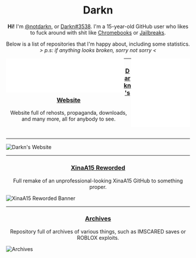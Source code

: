 <h1 align="center">Darkn</h1>
    <p align="center">
      <b>Hi!</b> I'm <a href="https://discord.com/users/829745505784692776">@notdarkn</a>, or <a href="https://discord.com/users/131931021590396928">Darkn#3538</a>. I'm a
      15-year-old GitHub user who likes to fuck around with shit like <a href="https://reddit.com/r/chrultrabook">Chromebooks</a> 
      or <a href="https://reddit.com/r/jailbreak">Jailbreaks</a>.
    </p>
    <p align="center">
      Below is a list of repositories that I'm happy about, including some statistics.
        <br>
        <i>
            > p.s: if anything looks broken, sorry not sorry <
        </i>
    </p>
      <img src="https://raw.githubusercontent.com/NotDarkn/github-stats/master/generated/overview.svg#gh-dark-mode-only" align="left" width="32%" height="auto">
      <img src="https://raw.githubusercontent.com/NotDarkn/github-stats/master/generated/overview.svg#gh-light-mode-only" align="left" width="32%" height="auto">
      <img src="https://raw.githubusercontent.com/NotDarkn/github-stats/master/generated/languages.svg#gh-dark-mode-only" align="right" width="32%" height="auto">
      <img src="https://raw.githubusercontent.com/NotDarkn/github-stats/master/generated/languages.svg#gh-light-mode-only" align="right" width="32%" height="auto">
  <hr>
    <h3 align="center"><a href="https://github.com/NotDarkn/website">Darkn's Website</a></li></h3>
    <p align="center">Website full of rehosts, propaganda, downloads, and many more, all for anybody to see.</p>
        <br>
        <hr>
    <img src="https://github.com/NotDarkn/NotDarkn/assets/73033672/5c18c6da-a336-4df6-a304-2e737b002b9a" alt="Darkn's Website">

  <hr>
    <h3 align="center"><a href="https://github.com/NotDarkn/XinaA15">XinaA15 Reworded</a></li></h3>
    <p align="center">Full remake of an unprofessional-looking XinaA15 GitHub to something proper.</p>
    <img src="https://github.com/NotDarkn/NotDarkn/assets/73033672/282469ce-a151-479e-aef0-bd9d2ef8bb5d" alt="XinaA15 Reworded Banner">
  <hr>
    <h3 align="center"><a href="https://github.com/NotDarkn/website">Archives</a></li></h3>
    <p align="center">Repository full of archives of various things, such as IMSCARED saves or ROBLOX exploits.</p>
    <img src="https://github.com/NotDarkn/NotDarkn/assets/73033672/e25028fd-6db0-4d30-ba0a-981fa938f28a" alt="Archives">
